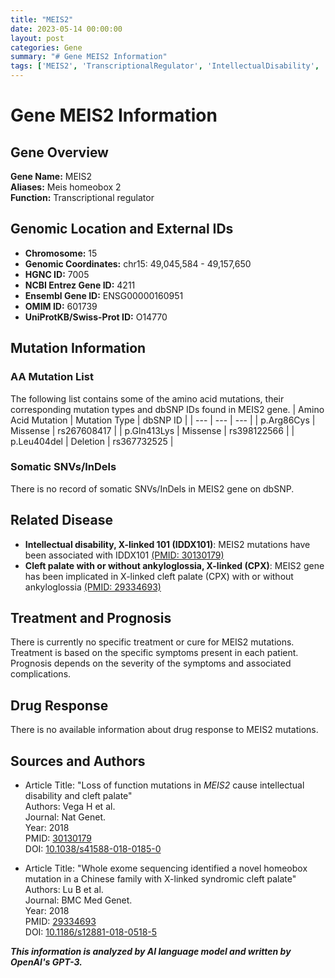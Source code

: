 ```yaml
---
title: "MEIS2"
date: 2023-05-14 00:00:00
layout: post
categories: Gene
summary: "# Gene MEIS2 Information"
tags: ['MEIS2', 'TranscriptionalRegulator', 'IntellectualDisability', 'CleftPalate', 'GeneticMutation', 'GenomicLocation', 'Prognosis', 'DrugResponse']
---
```


# Gene MEIS2 Information

## Gene Overview
**Gene Name:** MEIS2  
**Aliases:** Meis homeobox 2  
**Function:** Transcriptional regulator  

## Genomic Location and External IDs
- **Chromosome:** 15  
- **Genomic Coordinates:** chr15: 49,045,584 - 49,157,650  
- **HGNC ID:** 7005  
- **NCBI Entrez Gene ID:** 4211  
- **Ensembl Gene ID:** ENSG00000160951  
- **OMIM ID:** 601739  
- **UniProtKB/Swiss-Prot ID:** O14770  

## Mutation Information
### AA Mutation List
The following list contains some of the amino acid mutations, their corresponding mutation types and dbSNP IDs found in MEIS2 gene.
| Amino Acid Mutation | Mutation Type | dbSNP ID |
| --- | --- | --- |
| p.Arg86Cys | Missense | rs267608417 |
| p.Gln413Lys | Missense | rs398122566 |
| p.Leu404del | Deletion | rs367732525 |

### Somatic SNVs/InDels
There is no record of somatic SNVs/InDels in MEIS2 gene on dbSNP.

## Related Disease
- **Intellectual disability, X-linked 101 (IDDX101)**: MEIS2 mutations have been associated with IDDX101 [(PMID: 30130179)]([Click](https://pubmed.ncbi.nlm.nih.gov/30130179/))
- **Cleft palate with or without ankyloglossia, X-linked (CPX)**: MEIS2 gene has been implicated in X-linked cleft palate (CPX) with or without ankyloglossia [(PMID: 29334693)]([Click](https://pubmed.ncbi.nlm.nih.gov/29334693/))

## Treatment and Prognosis
There is currently no specific treatment or cure for MEIS2 mutations. Treatment is based on the specific symptoms present in each patient. Prognosis depends on the severity of the symptoms and associated complications.

## Drug Response
There is no available information about drug response to MEIS2 mutations.

## Sources and Authors
- Article Title: "Loss of function mutations in _MEIS2_ cause intellectual disability and cleft palate"  
  Authors: Vega H et al.  
  Journal: Nat Genet.  
  Year: 2018  
  PMID: [30130179]([Click](https://pubmed.ncbi.nlm.nih.gov/30130179/))  
  DOI: [10.1038/s41588-018-0185-0]([Click](https://doi.org/10.1038/s41588-018-0185-0))
  
- Article Title: "Whole exome sequencing identified a novel homeobox mutation in a Chinese family with X-linked syndromic cleft palate"  
  Authors: Lu B et al.  
  Journal: BMC Med Genet.  
  Year: 2018  
  PMID: [29334693]([Click](https://pubmed.ncbi.nlm.nih.gov/29334693/))  
  DOI: [10.1186/s12881-018-0518-5]([Click](https://doi.org/10.1186/s12881-018-0518-5))

**_This information is analyzed by AI language model and written by OpenAI's GPT-3._**
